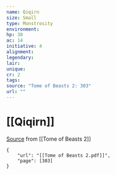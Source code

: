 ```yaml
---
name: Qiqirn
size: Small
type: Monstrosity
environment: 
hp: 38
ac: 14
initiative: 4
alignment: 
legendary: 
lair: 
unique: 
cr: 2
tags: 
source: "Tome of Beasts 2: 303"
url: ""
---
```

# [[Qiqirn]]

[Source](zotero://open-pdf/library/items/9UQIAB6R?page=303) from [[Tome of Beasts 2]]

```pdf
{
	"url": "[[Tome of Beasts 2.pdf]]",
	"page": [303]
}
```

